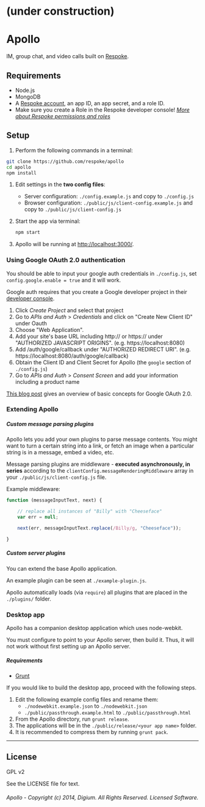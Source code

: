 # (under construction)

# Apollo

IM, group chat, and video calls built on [Respoke](https://respoke.io).

## Requirements

* Node.js
* MongoDB
* A [Respoke account](https://respoke.io), an app ID, an app secret, and a role ID.
* Make sure you create a Role in the Respoke developer console! *[More about Respoke permissions and roles](https://docs.respoke.io/tutorials/roles-and-permissions.html)*

## Setup

1. Perform the following commands in a terminal:
```bash
git clone https://github.com/respoke/apollo
cd apollo
npm install
```

1. Edit settings in the **two config files**:
    - Server configuration: `./config.example.js` and copy to `./config.js`
    - Browser configuration: `./public/js/client-config.example.js` and copy to `./public/js/client-config.js`

1. Start the app via terminal:
    ```bash
    npm start
    ```

1. Apollo will be running at [http://localhost:3000/](http://localhost:3000/).


### Using Google OAuth 2.0 authentication

You should be able to input your google auth credentials in `./config.js`, set `config.google.enable = true` and it will work.

Google auth requires that you create a Google developer project in their [developer console](https://console.developers.google.com).
1. Click *Create Project* and select that project
1. Go to *APIs and Auth* > *Credentials* and click on "Create New Client ID" under Oauth
1. Choose "Web Application".
1. Add your site's base URL including http:// or https:// under "AUTHORIZED JAVASCRIPT ORIGINS". (e.g. https://localhost:8080)
1. Add <base URL>/auth/google/callback under "AUTHORIZED REDIRECT URI". (e.g. https://localhost:8080/auth/google/callback)
1. Obtain the Client ID and Client Secret for Apollo (the `google` section of `./config.js`)
1. Go to *APIs and Auth* > *Consent Screen* and add your information including a product name

[This blog post](http://scotch.io/tutorials/javascript/easy-node-authentication-google) gives an
overview of basic concepts for Google OAuth 2.0.

### Extending Apollo

##### Custom message parsing plugins

Apollo lets you add your own plugins to parse message contents. You might want to turn a certain
string into a link, or fetch an image when a particular string is in a message, embed a video, etc.

Message parsing plugins are middleware - **executed asynchronously, in series** according to the `clientConfig.messageRenderingMiddleware` array in your `./public/js/client-config.js` file.

Example middleware:

```javascript
function (messageInputText, next) {

    // replace all instances of "Billy" with "Cheeseface"
    var err = null;

    next(err, messageInputText.replace(/Billy/g, "Cheeseface"));

}
```

##### Custom server plugins

You can extend the base Apollo application.

An example plugin can be seen at `./example-plugin.js`.

Apollo automatically loads (via `require`) all plugins that are placed in the `./plugins/` folder.

### Desktop app

Apollo has a companion desktop application which uses node-webkit.

You must configure to point to your Apollo server, then build it. Thus, it will not work without
first setting up an Apollo server.

##### Requirements

* [Grunt](http://gruntjs.com)

If you would like to build the desktop app, proceed with the following steps.

1. Edit the following example config files and rename them:
    * `./nodewebkit.example.json` to `./nodewebkit.json`
    * `./public/passthrough.example.html` to `./public/passthrough.html`
1. From the Apollo directory, run `grunt release`.
1. The applications will be in the `./public/release/<your app name>` folder.
1. It is recommended to compress them by running `grunt pack`.

---

## License

GPL v2

See the LICENSE file for text.

###### Apollo - Copyright (c) 2014, Digium. All Rights Reserved. Licensed Software.
